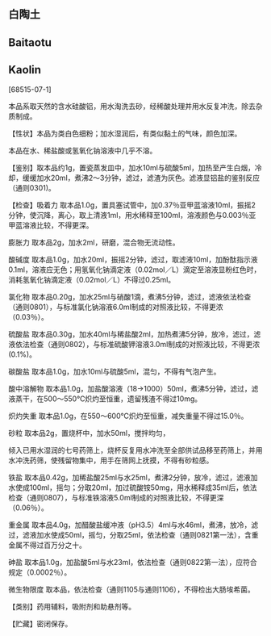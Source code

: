 ## 白陶土

## Baitaotu

## Kaolin

[68515-07-1]

本品系取天然的含水硅酸铝，用水淘洗去砂，经稀酸处理并用水反复冲洗，除去杂质制成。

【性状】本品为类白色细粉；加水湿润后，有类似黏土的气味，颜色加深。

本品在水、稀盐酸或氢氧化钠溶液中几乎不溶。

【鉴别】取本品约1g，置瓷蒸发皿中，加水10ml与硫酸5ml，加热至产生白烟，冷却，缓缓加水20ml，煮沸2～3分钟，滤过，滤渣为灰色。滤液显铝盐的鉴别反应（通则0301)。

【检查】吸着力 取本品1.0g，置具塞试管中，加0.37％亚甲蓝溶液10ml，振摇2分钟，使沉降，离心，取上清液1ml，用水稀释至100ml，溶液颜色与0.003％亚甲蓝溶液比较，不得更深。

膨胀力 取本品2g，加水2ml，研磨，混合物无流动性。

酸碱度 取本品1.0g，加水20ml，振摇2分钟，滤过，取滤液10ml，加酚酞指示液0.1ml，溶液应无色；用氢氧化钠滴定液（0.02mol／L）滴定至溶液显粉红色时，消耗氢氧化钠滴定液（0.02mol／L）不得过0.25ml。

氯化物 取本品0.20g，加水25ml与硝酸1滴，煮沸5分钟，滤过，滤液依法检查（通则0801），与标准氯化钠溶液6.0ml制成的对照液比较，不得更浓（0.03％）。

硫酸盐 取本品0.30g，加水40ml与稀盐酸2ml，加热煮沸5分钟，放冷，滤过，滤液依法检查（通则0802），与标准硫酸钾溶液3.0ml制成的对照液比较，不得更浓(0.1%)。

碳酸盐 取本品1.0g，加水10ml与硫酸5ml，混匀，不得有气泡产生。

酸中溶解物 取本品1.0g，加盐酸溶液（18→1000）50ml，煮沸5分钟，滤过，滤液蒸干，在500～550℃炽灼至恒重，遗留残渣不得过10mg。

炽灼失重 取本品1.0g，在550～600℃炽灼至恒重，减失重量不得过15.0％。

砂粒 取本品2g，置烧杯中，加水50ml，搅拌均匀，

倾入已用水湿润的七号药筛上，烧杯反复用水冲洗至全部供试品移至药筛上，并用水冲洗药筛，使残留物集中，用手在筛网上抚摸，不得有砂粒感。

铁盐 取本品0.42g，加稀盐酸25ml与水25ml，煮沸2分钟，放冷，滤过，滤液加水使成100ml，摇匀；分取20ml，加过硫酸铵50mg，用水稀释成35ml后，依法检查（通则0807），与标准铁溶液5.0ml制成的对照液比较，不得更深（0.06％）。

重金属 取本品4.0g，加醋酸盐缓冲液（pH3.5）4ml与水46ml，煮沸，放冷，滤过，滤液加水使成50ml，摇匀，分取25ml，依法检查（通则0821第一法），含重金属不得过百万分之十。

砷盐 取本品1.0g，加盐酸5ml与水23ml，依法检查（通则0822第一法），应符合规定（0.0002％）。

微生物限度 取本品，依法检查（通则1105与通则1106），不得检出大肠埃希菌。

【类别】药用辅料，吸附剂和助悬剂等。

【贮藏】密闭保存。